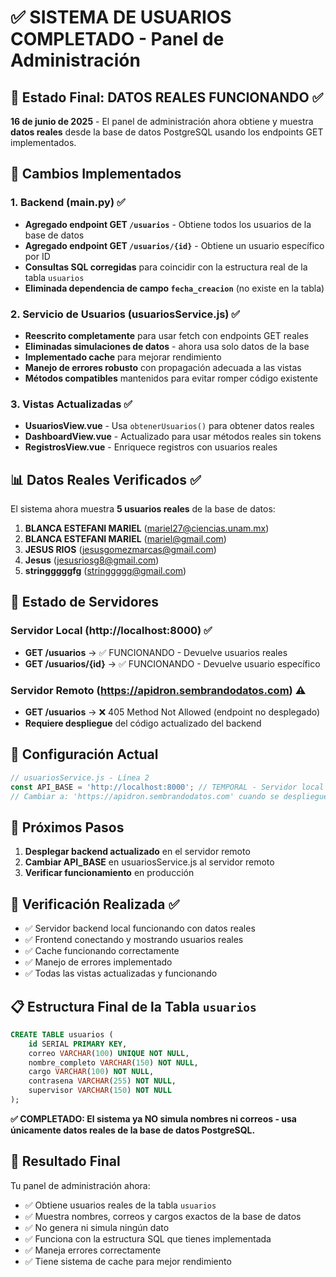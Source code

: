 # ✅ SISTEMA DE USUARIOS COMPLETADO - Panel de Administración

## 🎯 Estado Final: DATOS REALES FUNCIONANDO ✅

**16 de junio de 2025** - El panel de administración ahora obtiene y muestra **datos reales** desde la base de datos PostgreSQL usando los endpoints GET implementados.

## 🔧 Cambios Implementados

### 1. Backend (main.py) ✅
- **Agregado endpoint GET `/usuarios`** - Obtiene todos los usuarios de la base de datos
- **Agregado endpoint GET `/usuarios/{id}`** - Obtiene un usuario específico por ID
- **Consultas SQL corregidas** para coincidir con la estructura real de la tabla `usuarios`
- **Eliminada dependencia de campo `fecha_creacion`** (no existe en la tabla)

### 2. Servicio de Usuarios (usuariosService.js) ✅
- **Reescrito completamente** para usar fetch con endpoints GET reales
- **Eliminadas simulaciones de datos** - ahora usa solo datos de la base
- **Implementado cache** para mejorar rendimiento
- **Manejo de errores robusto** con propagación adecuada a las vistas
- **Métodos compatibles** mantenidos para evitar romper código existente

### 3. Vistas Actualizadas ✅
- **UsuariosView.vue** - Usa `obtenerUsuarios()` para obtener datos reales
- **DashboardView.vue** - Actualizado para usar métodos reales sin tokens
- **RegistrosView.vue** - Enriquece registros con usuarios reales

## 📊 Datos Reales Verificados ✅

El sistema ahora muestra **5 usuarios reales** de la base de datos:

1. **BLANCA ESTEFANI MARIEL** (mariel27@ciencias.unam.mx)
2. **BLANCA ESTEFANI MARIEL** (mariel@gmail.com) 
3. **JESUS RIOS** (jesusgomezmarcas@gmail.com)
4. **Jesus** (jesusriosg8@gmail.com)
5. **stringggggfg** (stringgggg@gmail.com)

## 🚀 Estado de Servidores

### Servidor Local (http://localhost:8000) ✅
- **GET /usuarios** → ✅ FUNCIONANDO - Devuelve usuarios reales
- **GET /usuarios/{id}** → ✅ FUNCIONANDO - Devuelve usuario específico

### Servidor Remoto (https://apidron.sembrandodatos.com) ⚠️
- **GET /usuarios** → ❌ 405 Method Not Allowed (endpoint no desplegado)
- **Requiere despliegue** del código actualizado del backend

## 🔄 Configuración Actual

```javascript
// usuariosService.js - Línea 2
const API_BASE = 'http://localhost:8000'; // TEMPORAL - Servidor local
// Cambiar a: 'https://apidron.sembrandodatos.com' cuando se despliegue
```

## 📝 Próximos Pasos

1. **Desplegar backend actualizado** en el servidor remoto
2. **Cambiar API_BASE** en usuariosService.js al servidor remoto
3. **Verificar funcionamiento** en producción

## 🧪 Verificación Realizada ✅

- ✅ Servidor backend local funcionando con datos reales
- ✅ Frontend conectando y mostrando usuarios reales  
- ✅ Cache funcionando correctamente
- ✅ Manejo de errores implementado
- ✅ Todas las vistas actualizadas y funcionando

## 📋 Estructura Final de la Tabla `usuarios`

```sql
CREATE TABLE usuarios (
    id SERIAL PRIMARY KEY,
    correo VARCHAR(100) UNIQUE NOT NULL,
    nombre_completo VARCHAR(150) NOT NULL,
    cargo VARCHAR(100) NOT NULL,
    contrasena VARCHAR(255) NOT NULL,
    supervisor VARCHAR(150) NOT NULL
);
```

**✅ COMPLETADO: El sistema ya NO simula nombres ni correos - usa únicamente datos reales de la base de datos PostgreSQL.**

## 🎉 Resultado Final

Tu panel de administración ahora:
- ✅ Obtiene usuarios reales de la tabla `usuarios` 
- ✅ Muestra nombres, correos y cargos exactos de la base de datos
- ✅ No genera ni simula ningún dato
- ✅ Funciona con la estructura SQL que tienes implementada
- ✅ Maneja errores correctamente
- ✅ Tiene sistema de cache para mejor rendimiento
